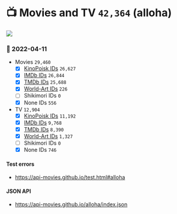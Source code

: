 # :tv: Movies and TV `42,364` (alloha)

<a href="https://API-Movies.github.io"><img src="https://API-Movies.github.io/banner.png?cache"></a>

### :date: 2022-04-11
- Movies `29,460`
  - [x] <a href="https://API-Movies.github.io/alloha/movie_kinopoisk_ids.json">KinoPoisk IDs</a> `26,627`
  - [x] <a href="https://API-Movies.github.io/alloha/movie_imdb_ids.json">IMDb IDs</a> `26,844`
  - [x] <a href="https://API-Movies.github.io/alloha/movie_tmdb_ids.json">TMDb IDs</a> `25,688`
  - [x] <a href="https://API-Movies.github.io/alloha/movie_world_art_ids.json">World-Art IDs</a> `226`
  - [ ] Shikimori IDs `0`
  - [x] None IDs `556`
- TV `12,904`
  - [x] <a href="https://API-Movies.github.io/alloha/tv_kinopoisk_ids.json">KinoPoisk IDs</a> `11,192`
  - [x] <a href="https://API-Movies.github.io/alloha/tv_imdb_ids.json">IMDb IDs</a> `9,768`
  - [x] <a href="https://API-Movies.github.io/alloha/tv_tmdb_ids.json">TMDb IDs</a> `8,390`
  - [x] <a href="https://API-Movies.github.io/alloha/tv_world_art_ids.json">World-Art IDs</a> `1,327`
  - [ ] Shikimori IDs `0`
  - [x] None IDs `746`
#### Test errors
- <a href='https://api-movies.github.io/test.html#alloha'>https://api-movies.github.io/test.html#alloha</a>
#### JSON API
- <a href='https://api-movies.github.io/alloha/index.json'>https://api-movies.github.io/alloha/index.json</a>

